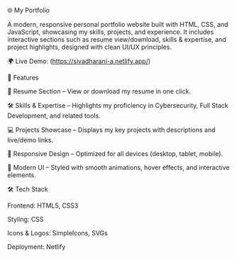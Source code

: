 🌐 My Portfolio

A modern, responsive personal portfolio website built with HTML, CSS, and JavaScript, showcasing my skills, projects, and experience. It includes interactive sections such as resume view/download, skills & expertise, and project highlights, designed with clean UI/UX principles.

🌍 Live Demo: (https://sivadharani-a.netlify.app/)

🚀 Features

📄 Resume Section – View or download my resume in one click.

🛠️ Skills & Expertise – Highlights my proficiency in Cybersecurity, Full Stack Development, and related tools.

💻 Projects Showcase – Displays my key projects with descriptions and live/demo links.

📱 Responsive Design – Optimized for all devices (desktop, tablet, mobile).

🎨 Modern UI – Styled with smooth animations, hover effects, and interactive elements.

🛠️ Tech Stack

Frontend: HTML5, CSS3

Styling: CSS

Icons & Logos: SimpleIcons, SVGs

Deployment: Netlify


